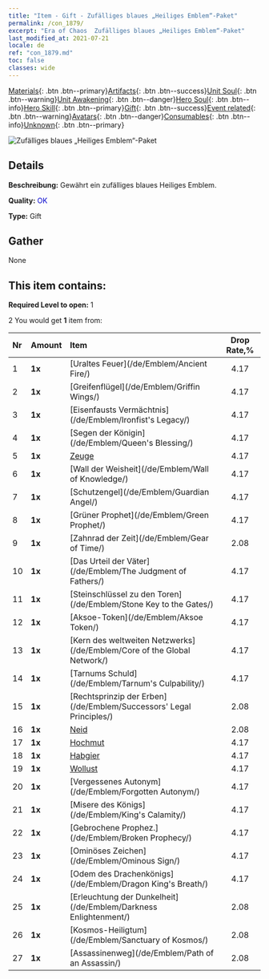 ```yaml
---
title: "Item - Gift - Zufälliges blaues „Heiliges Emblem“-Paket"
permalink: /con_1879/
excerpt: "Era of Chaos  Zufälliges blaues „Heiliges Emblem“-Paket"
last_modified_at: 2021-07-21
locale: de
ref: "con_1879.md"
toc: false
classes: wide
---
```

 [Materials](/ItemsDE/){: .btn .btn--primary}[Artifacts](/ItemsDE/Artifacts/){: .btn .btn--success}[Unit Soul](/ItemsDE/UnitSoul/){: .btn .btn--warning}[Unit Awakening](/ItemsDE/UnitAwakening/){: .btn .btn--danger}[Hero Soul](/ItemsDE/HeroSoul/){: .btn .btn--info}[Hero Skill](/ItemsDE/HeroSkill/){: .btn .btn--primary}[Gift](/ItemsDE/Gift/){: .btn .btn--success}[Event related](/ItemsDE/Events/){: .btn .btn--warning}[Avatars](/ItemsDE/Avatars/){: .btn .btn--danger}[Consumables](/ItemsDE/Consumables/){: .btn .btn--info}[Unknown](/ItemsDE/Unknown/){: .btn .btn--primary}

 ![Zufälliges blaues „Heiliges Emblem“-Paket](/images/t/i_907502.png)

## Details
 **Beschreibung:** Gewährt ein zufälliges blaues Heiliges Emblem.

 **Quality:** <span style="color: #0000CD">OK</span>

 **Type:** Gift

## Gather

  None

## This item contains:

 **Required Level to open:** 1

 2 You would get **1** item  from:

  | Nr | Amount |     Item    | Drop Rate,% |
  |:---|:-------|:------------|:---------:|
  | 1 |  **1x** | [Uraltes Feuer](/de/Emblem/Ancient Fire/) | 4.17 | 
  | 2 |  **1x** | [Greifenflügel](/de/Emblem/Griffin Wings/) | 4.17 | 
  | 3 |  **1x** | [Eisenfausts Vermächtnis](/de/Emblem/Ironfist's Legacy/) | 4.17 | 
  | 4 |  **1x** | [Segen der Königin](/de/Emblem/Queen's Blessing/) | 4.17 | 
  | 5 |  **1x** | [Zeuge](/de/Emblem/Witness/) | 4.17 | 
  | 6 |  **1x** | [Wall der Weisheit](/de/Emblem/Wall of Knowledge/) | 4.17 | 
  | 7 |  **1x** | [Schutzengel](/de/Emblem/Guardian Angel/) | 4.17 | 
  | 8 |  **1x** | [Grüner Prophet](/de/Emblem/Green Prophet/) | 4.17 | 
  | 9 |  **1x** | [Zahnrad der Zeit](/de/Emblem/Gear of Time/) | 2.08 | 
  | 10 |  **1x** | [Das Urteil der Väter](/de/Emblem/The Judgment of Fathers/) | 4.17 | 
  | 11 |  **1x** | [Steinschlüssel zu den Toren](/de/Emblem/Stone Key to the Gates/) | 4.17 | 
  | 12 |  **1x** | [Aksoe-Token](/de/Emblem/Aksoe Token/) | 4.17 | 
  | 13 |  **1x** | [Kern des weltweiten Netzwerks](/de/Emblem/Core of the Global Network/) | 4.17 | 
  | 14 |  **1x** | [Tarnums Schuld](/de/Emblem/Tarnum's Culpability/) | 4.17 | 
  | 15 |  **1x** | [Rechtsprinzip der Erben](/de/Emblem/Successors' Legal Principles/) | 2.08 | 
  | 16 |  **1x** | [Neid](/de/Emblem/Jealousy/) | 2.08 | 
  | 17 |  **1x** | [Hochmut](/de/Emblem/Arrogance/) | 4.17 | 
  | 18 |  **1x** | [Habgier](/de/Emblem/Greed/) | 4.17 | 
  | 19 |  **1x** | [Wollust](/de/Emblem/Lust/) | 4.17 | 
  | 20 |  **1x** | [Vergessenes Autonym](/de/Emblem/Forgotten Autonym/) | 4.17 | 
  | 21 |  **1x** | [Misere des Königs](/de/Emblem/King's Calamity/) | 4.17 | 
  | 22 |  **1x** | [Gebrochene Prophez.](/de/Emblem/Broken Prophecy/) | 4.17 | 
  | 23 |  **1x** | [Ominöses Zeichen](/de/Emblem/Ominous Sign/) | 4.17 | 
  | 24 |  **1x** | [Odem des Drachenkönigs](/de/Emblem/Dragon King's Breath/) | 4.17 | 
  | 25 |  **1x** | [Erleuchtung der Dunkelheit](/de/Emblem/Darkness Enlightenment/) | 2.08 | 
  | 26 |  **1x** | [Kosmos-Heiligtum](/de/Emblem/Sanctuary of Kosmos/) | 2.08 | 
  | 27 |  **1x** | [Assassinenweg](/de/Emblem/Path of an Assassin/) | 2.08 | 
